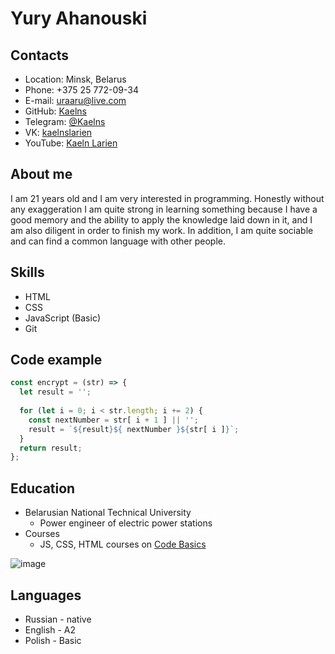 # Yury Ahanouski
## Contacts

* Location: Minsk, Belarus
* Phone: +375 25 772-09-34
* E-mail: uraaru@live.com
* GitHub: [Kaelns](https://github.com/Kaelns)
* Telegram: [@Kaelns](https://t.me/Kaelns)
* VK: [kaelnslarien](https://vk.com/kaelnslarien)
* YouTube: [Kaeln Larien](https://www.youtube.com/channel/UCDk2HbuqZYeDHuIPtGbr8qQ)

## About me

I am 21 years old and I am very interested in programming. Honestly without any exaggeration I am quite strong in learning something because I have a good memory and the ability to apply the knowledge laid down in it, and I am also diligent in order to finish my work. In addition, I am quite sociable and can find a common language with other people.

## Skills

* HTML
* CSS
* JavaScript (Basic)
* Git

## Code example

```javascript
const encrypt = (str) => {
  let result = '';
  
  for (let i = 0; i < str.length; i += 2) {
    const nextNumber = str[ i + 1 ] || '';
    result = `${result}${ nextNumber }${str[ i ]}`;
  }
  return result;
};
```
## Education

- Belarusian National Technical University
  - Power engineer of electric power stations
- Courses
  - JS, CSS, HTML courses on [Code Basics](https://ru.code-basics.com/) 

![image](https://user-images.githubusercontent.com/67708215/133642577-34473db3-c2b9-4a47-a72c-b75eee58f235.png)

## Languages

* Russian - native
* English - A2
* Polish - Basic
